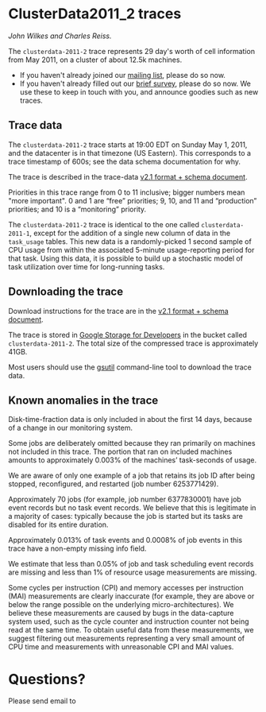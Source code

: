 # ClusterData2011\_2 traces

_John Wilkes and Charles Reiss._

The `clusterdata-2011-2` trace represents 29 day's worth of cell information
from May 2011, on a cluster of about 12.5k machines.

  * If you haven't already joined our
    [mailing list](https://groups.google.com/forum/#!forum/googleclusterdata-discuss),
    please do so now.
  * If you haven't already filled out our [brief survey](http://goo.gl/GIDUh),
    please do so now. We use these to keep in touch with you, and announce
    goodies such as new traces.
  
## Trace data

The `clusterdata-2011-2` trace starts at 19:00 EDT on Sunday May 1, 2011, and
the datacenter is in that timezone (US Eastern).  This corresponds to a trace
timestamp of 600s; see the data schema documentation for why.

The trace is described in the trace-data
[v2.1 format + schema document](https://drive.google.com/open?id=0B5g07T_gRDg9Z0lsSTEtTWtpOW8&authuser=0).

Priorities in this trace range from 0 to 11 inclusive; bigger numbers mean "more
important". 0 and 1 are “free” priorities; 9, 10, and 11 and “production”
priorities; and 10 is a “monitoring” priority.<br>

The `clusterdata-2011-2` trace is identical to the one called
`clusterdata-2011-1`, except for the addition of a single new column of data in
the `task_usage` tables.  This new data is a randomly-picked 1 second sample of
CPU usage from within the associated 5-minute usage-reporting period for that
task.  Using this data, it is possible to build up a stochastic model of task
utilization over time for long-running tasks.

## Downloading the trace

Download instructions for the trace are in the
[v2.1 format + schema document](https://drive.google.com/open?id=0B5g07T_gRDg9Z0lsSTEtTWtpOW8&authuser=0).

The trace is stored in
[Google Storage for Developers](https://developers.google.com/storage/) in the
bucket called `clusterdata-2011-2`. The total size of the compressed trace is
approximately 41GB.

Most users should use the
[gsutil](https://developers.google.com/storage/docs/gsutil) command-line tool to
download the trace data.


## Known anomalies in the trace

Disk-time-fraction data is only included in about the first 14 days, because of
a change in our monitoring system.

Some jobs are deliberately omitted because they ran primarily on machines not
included in this trace. The portion that ran on included machines amounts to
approximately 0.003% of the machines’ task-seconds of usage.

We are aware of only one example of a job that retains its job ID after being
stopped, reconfigured, and restarted (job number 6253771429).

Approximately 70 jobs (for example, job number 6377830001) have job event
records but no task event records. We believe that this is legitimate in a
majority of cases: typically because the job is started but its tasks are
disabled for its entire duration.

Approximately 0.013% of task events and 0.0008% of job events in this trace have
a non-empty missing info field.

We estimate that less than 0.05% of job and task scheduling event records are
missing and less than 1% of resource usage measurements are missing.

Some cycles per instruction (CPI) and memory accesses per instruction (MAI)
measurements are clearly inaccurate (for example, they are above or below the
range possible on the underlying micro-architectures). We believe these
measurements are caused by bugs in the data-capture system used, such as the
cycle counter and instruction counter not being read at the same time. To obtain
useful data from these measurements, we suggest filtering out measurements
representing a very small amount of CPU time and measurements with unreasonable
CPI and MAI values.

# Questions?

Please send email to

